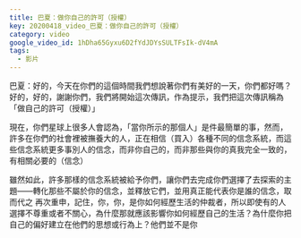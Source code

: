 ```yaml
---
title: 巴夏：做你自己的許可（授權）
key: 20200418_video_巴夏：做你自己的許可（授權）
category: video
google_video_id: 1hDha65Gyxu6D2fYdJDYsSULTFsIk-dV4mA
tags:
  - 影片
---
```


巴夏：好的，今天在你們的這個時間我們想說著你們有美好的一天，你們都好嗎？好的，好的，謝謝你們，我們將開始這次傳訊，作為提示，我們把這次傳訊稱為「做自己的許可（授權）」

現在，你們星球上很多人會認為，「當你所示的那個人」是件最簡單的事，然而，許多在你們的社會裡被撫養大的人，正在相信（買入）各種不同的信念系統，而這些信念系統更多事別人的信念，而非你自己的，而非那些與你的真我完全一致的，有相關必要的（信念）

雖然如此，許多那樣的信念系統被給予你們，讓你們去完成你們選擇了去探索的主題——轉化那些不屬於你的信念，並釋放它們，並用真正能代表你是誰的信念，取而代之
再次重申，記住，你，你，是你如何經歷生活的仲裁者，所以即使有的人選擇不尊重或者不關心，為什麼那就應該影響你如何經歷自己的生活？為什麼你把自己的偏好建立在他們的思想或行為上？他們並不是你
